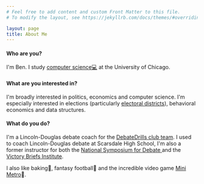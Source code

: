 ```yaml
---
# Feel free to add content and custom Front Matter to this file.
# To modify the layout, see https://jekyllrb.com/docs/themes/#overriding-theme-defaults

layout: page
title: About Me
---
```

<h4>Who are you? </h4>
I'm Ben. I study <a href="https://computerscience.uchicago.edu/">computer science&#128187;</a> at the University of Chicago.

<h4>What are you interested in? </h4>
I'm broadly interested in politics, economics and computer science. I'm especially interested in elections (particularly <a href="https://davesredistricting.org/">electoral districts</a>), behavioral economics and data structures. 

<h4>What do you do? </h4>
 I'm a Lincoln-Douglas debate coach for the <a href="https://www.debatedrills.com/meet-the-team/ben-waldman">DebateDrills club team</a>. I used to coach Lincoln-Douglas debate at Scarsdale High School, I'm also a former instructor for both the <a href="https://www.nationalsymposiumfordebate.com/">National Symposium for Debate </a> and the <a href="https://www.vbidebate.com/">Victory Briefs Institute</a>.

I also like baking&#127838;, fantasy football&#127944; and the incredible video game <a href="https://dinopoloclub.com/games/mini-metro/"> Mini Metro</a>&#128646;.